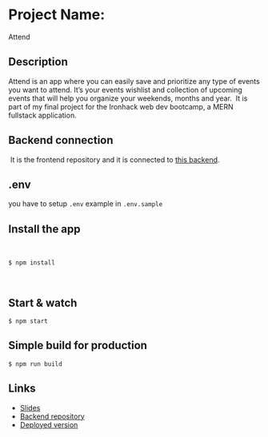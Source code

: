 # Project Name:
Attend 
​

## Description
Attend is an app where you can easily save and prioritize any type of events you want to attend. It’s your events wishlist and collection of upcoming events that will help you organize your weekends, months and year.
​
It is part of my final project for the Ironhack web dev bootcamp, a MERN fullstack application.
​

## Backend connection

​
It is the frontend repository and it is connected to [this backend](https://github.com/sebasgranara/Attend-backend).

## .env

you have to setup `.env` example in `.env.sample`
​

## Install the app

​

```
$ npm install
```

​

## Start & watch

```
$ npm start
```

## Simple build for production

```
$ npm run build
```

## Links

- [Slides](https://slides.com/sebastiangranara/desk/fullscreen)
- [Backend repository](https://github.com/sebasgranara/Attend-backend)
- [Deployed version](https://blissful-cray-52732e.netlify.app)
